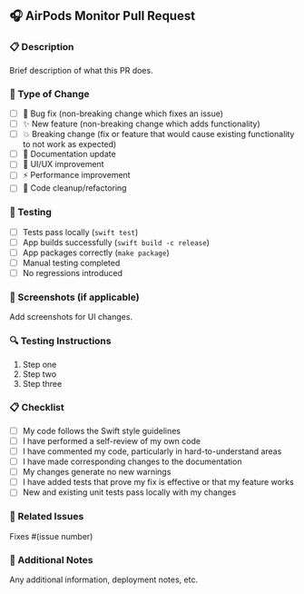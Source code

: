 ## 🎧 AirPods Monitor Pull Request

### 📋 Description
Brief description of what this PR does.

### 🔄 Type of Change
- [ ] 🐛 Bug fix (non-breaking change which fixes an issue)
- [ ] ✨ New feature (non-breaking change which adds functionality)
- [ ] 💥 Breaking change (fix or feature that would cause existing functionality to not work as expected)
- [ ] 📝 Documentation update
- [ ] 🎨 UI/UX improvement
- [ ] ⚡ Performance improvement
- [ ] 🧹 Code cleanup/refactoring

### 🧪 Testing
- [ ] Tests pass locally (`swift test`)
- [ ] App builds successfully (`swift build -c release`)
- [ ] App packages correctly (`make package`)
- [ ] Manual testing completed
- [ ] No regressions introduced

### 📸 Screenshots (if applicable)
Add screenshots for UI changes.

### 🔍 Testing Instructions
1. Step one
2. Step two
3. Step three

### 📋 Checklist
- [ ] My code follows the Swift style guidelines
- [ ] I have performed a self-review of my own code
- [ ] I have commented my code, particularly in hard-to-understand areas
- [ ] I have made corresponding changes to the documentation
- [ ] My changes generate no new warnings
- [ ] I have added tests that prove my fix is effective or that my feature works
- [ ] New and existing unit tests pass locally with my changes

### 🔗 Related Issues
Fixes #(issue number)

### 📝 Additional Notes
Any additional information, deployment notes, etc.